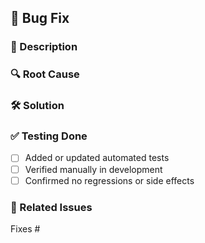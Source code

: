 ## 🐞 Bug Fix

### 📄 Description
<!-- Provide a brief summary of the bug and its symptoms -->

### 🔍 Root Cause
<!-- Explain what caused the bug and how it was identified -->

### 🛠️ Solution
<!-- Describe the fix implemented to resolve the issue -->

### ✅ Testing Done
- [ ] Added or updated automated tests
- [ ] Verified manually in development
- [ ] Confirmed no regressions or side effects

### 🔗 Related Issues
Fixes #<!-- Replace with relevant issue number(s), e.g., #123 -->

